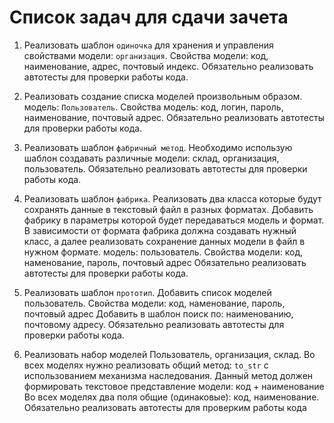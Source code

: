 # Список задач для сдачи зачета

1. Реализовать шаблон `одиночка` для хранения и управления свойствами модели: `организация`. Свойства модели: код, наименование, адрес, почтовый индекс.
Обязательно реализовать автотесты для проверки работы кода.

2. Реализовать создание списка моделей произвольным образом. 
модель: `Пользователь`. Свойства модель: код, логин, пароль, наименование, почтовый адрес.
Обязательно реализовать автотесты для проверки работы кода.

3. Реализовать шаблон `фабричный метод`. Необходимо использую шаблон создавать различные модели: склад, организация, пользователь.
Обязательно реализовать автотесты для проверки работы кода.

4. Реализовать шаблон `фабрика`. Реализовать два класса которые будут сохранять данные в текстовый файл в разных форматах. Добавить
фабрику в параметры которой будет передаваться модель и формат. В зависимости от формата фабрика должна создавать нужный класс, а далее
реализовать сохранение данных модели в файл в нужном формате. модель: пользователь. Свойства модели: код, наменование, пароль, почтовый адрес
Обязательно реализовать автотесты для проверки работы кода.

5. Реализовать шаблон `прототип`. Добавить список моделей пользователь. Свойства модели: код, наменование, пароль, почтовый адрес
Добавить в шаблон поиск по: наименованию, почтовому адресу.
Обязательно реализовать автотесты для проверки работы кода.

6. Реализовать набор моделей Пользователь, организация, склад. Во всех моделях нужно реализовать общий метод: `to_str`
с использованием механизма наследования. Данный метод должен формировать текстовое представление модели: код + наименование
Во всех моделях два поля общие (одинаковые): код, наименование.
Обязательно реализовать автотесты для проверким работы кода




